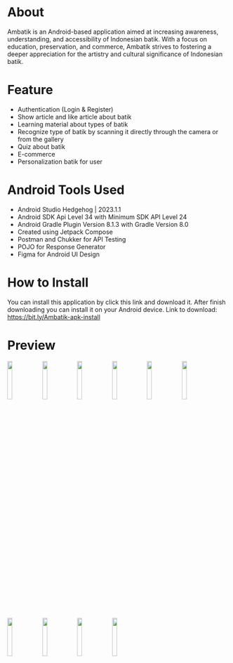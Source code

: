 # About
Ambatik is an Android-based application aimed at increasing awareness, understanding, and accessibility of Indonesian batik. With a focus on education, preservation, and commerce, Ambatik strives to fostering a deeper appreciation for the artistry and cultural significance of Indonesian batik.

# Feature
- Authentication (Login & Register)
- Show article and like article about batik
- Learning material about types of batik
- Recognize type of batik by scanning it directly through the camera or from the gallery
- Quiz about batik
- E-commerce
- Personalization batik for user

# Android Tools Used
- Android Studio Hedgehog | 2023.1.1
- Android SDK Api Level 34 with Minimum SDK API Level 24
- Android Gradle Plugin Version 8.1.3 with Gradle Version 8.0
- Created using Jetpack Compose
- Postman and Chukker for API Testing
- POJO for Response Generator
- Figma for Android UI Design

# How to Install
You can install this application by click this link and download it. After finish downloading you can install it on your Android device. Link to download: https://bit.ly/Ambatik-apk-install

# Preview
<p>
  <img src="https://github.com/austinlieandro/Ambatik/blob/master/asset/1.jpg" width="15%"/>
  <img src="https://github.com/austinlieandro/Ambatik/blob/master/asset/2.jpg" width="15%"/>
  <img src="https://github.com/austinlieandro/Ambatik/blob/master/asset/3.jpg" width="15%"/>
  <img src="https://github.com/austinlieandro/Ambatik/blob/master/asset/4.jpg" width="15%"/>
  <img src="https://github.com/austinlieandro/Ambatik/blob/master/asset/5.jpg" width="15%"/>
  <img src="https://github.com/austinlieandro/Ambatik/blob/master/asset/6.jpg" width="15%"/>
  <img src="https://github.com/austinlieandro/Ambatik/blob/master/asset/7.jpg" width="15%"/>
  <img src="https://github.com/austinlieandro/Ambatik/blob/master/asset/8.jpg" width="15%"/>
  <img src="https://github.com/austinlieandro/Ambatik/blob/master/asset/9.jpg" width="15%"/>
  <img src="https://github.com/austinlieandro/Ambatik/blob/master/asset/10.jpg" width="15%"/>
</p>
